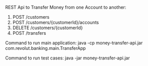 REST Api to Transfer Money from one Account to another:

1) POST /customers
2) POST /customers/{customerId}/accounts
3) DELETE /customers/{customerId}
4) POST /transfers

Command to run main application:
java -cp money-transfer-api.jar com.revolut.banking.main.TransferApp

Command to run test cases:
java -jar money-transfer-api.jar

